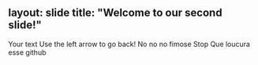 layout: slide
title: "Welcome to our second slide!"
---
Your text
Use the left arrow to go back! No no no fimose Stop
Que loucura esse github
